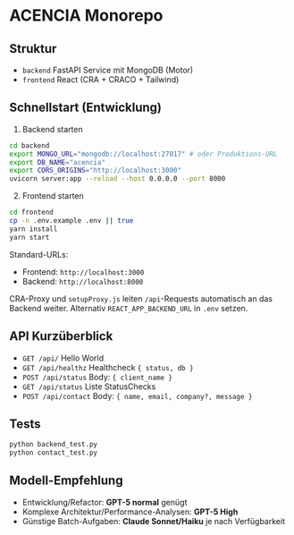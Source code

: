 # ACENCIA Monorepo

## Struktur

- `backend` FastAPI Service mit MongoDB (Motor)
- `frontend` React (CRA + CRACO + Tailwind)

## Schnellstart (Entwicklung)

1) Backend starten

```bash
cd backend
export MONGO_URL="mongodb://localhost:27017" # oder Produktions-URL
export DB_NAME="acencia"
export CORS_ORIGINS="http://localhost:3000"
uvicorn server:app --reload --host 0.0.0.0 --port 8000
```

2) Frontend starten

```bash
cd frontend
cp -n .env.example .env || true
yarn install
yarn start
```

Standard-URLs:
- Frontend: `http://localhost:3000`
- Backend: `http://localhost:8000`

CRA-Proxy und `setupProxy.js` leiten `/api`-Requests automatisch an das Backend weiter. Alternativ `REACT_APP_BACKEND_URL` in `.env` setzen.

## API Kurzüberblick

- `GET /api/` Hello World
- `GET /api/healthz` Healthcheck `{ status, db }`
- `POST /api/status` Body: `{ client_name }`
- `GET /api/status` Liste StatusChecks
- `POST /api/contact` Body: `{ name, email, company?, message }`

## Tests

```bash
python backend_test.py
python contact_test.py
```

## Modell-Empfehlung

- Entwicklung/Refactor: **GPT-5 normal** genügt
- Komplexe Architektur/Performance-Analysen: **GPT-5 High**
- Günstige Batch-Aufgaben: **Claude Sonnet/Haiku** je nach Verfügbarkeit

